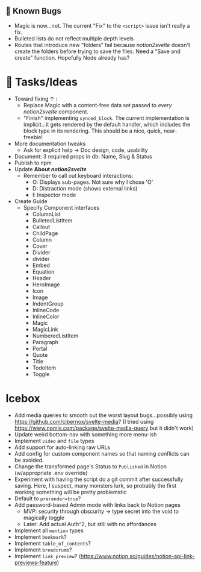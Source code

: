 ## 🐞 Known Bugs

- Magic is now…not. The current "Fix" to the `<script>` issue isn't really a fix.
- Bulleted lists do not reflect multiple depth levels
- Routes that introduce new "folders" fail because _notion2svelte_ doesn't create the folders before trying to save the files. Need a "Save and create" function. Hopefully Node already has?

# 🐝 Tasks/Ideas

- Toward fixing ↑ :
  - Replace Magic with a content-free data set passed to _every_ _notion2svelte_ component.
  - "Finish" implementing `synced_block`. The current implementation is implicit…it gets rendered by the default handler, which includes the block type in its rendering. This should be a nice, quick, near-freebie!
- More documentation tweaks
  - Ask for explicit help -> Doc design, code, usability
- Document: 3 required props in db: Name, Slug & Status
- Publish to npm
- Update **About _notion2svelte_**
  - Remember to call out keyboard interactions:
    - O: Displays sub-pages. Not sure why I chose 'O'
    - D: Distraction mode (shows external links)
    - I: Inspector mode
- Create Guide
  - Specify Component interfaces
    - ColumnList
    - BulletedListItem
    - Callout
    - ChildPage
    - Column
    - Cover
    - Divider
    - divider
    - Embed
    - Equation
    - Header
    - HeroImage
    - Icon
    - Image
    - IndentGroup
    - InlineCode
    - InlineColor
    - Magic
    - MagicLink
    - NumberedListItem
    - Paragraph
    - Portal
    - Quote
    - Title
    - TodoItem
    - Toggle

# Icebox

- Add media queries to smooth out the worst layout bugs…possibly using https://github.com/cibernox/svelte-media? (I tried using https://www.npmjs.com/package/svelte-media-query but it didn't work)
- Update weird bottom-nav with something more menu-ish
- Implement `video` and `file` types
- Add support for auto-linking raw URLs
- Add config for custom component names so that naming conflicts can be avoided.
- Change the transformed page's Status to `Published` in Notion (w/appropriate .env override)
- Experiment with having the script do a git commit after successfully saving. Here, I suspect, many monsters lurk, so probably the first working something will be pretty problematic
- Default to `prerender=true`?
- Add password-based Admin mode with links back to Notion pages
  - MVP: security through obscurity -> type secret into the void to magically toggle
  - Later: Add actual Auth^2, but still with no affordances
- Implement all `mention` types
- Implement `bookmark`?
- Implement `table_of_contents`?
- Implement `breadcrumb`?
- Implement `link_preview`? (https://www.notion.so/guides/notion-api-link-previews-feature)
